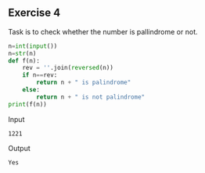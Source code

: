 ## Exercise 4

Task is to check whether the number is pallindrome or not.

```python
n=int(input())
n=str(n)
def f(n):
    rev = ''.join(reversed(n))
    if n==rev:
        return n + " is palindrome"
    else:
        return n + " is not palindrome"
print(f(n))
```
Input
```
1221
```
Output
```
Yes
```
